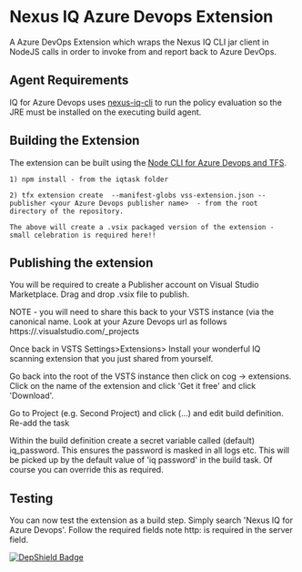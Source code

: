 # Nexus IQ Azure Devops Extension

A Azure DevOps Extension which wraps the Nexus IQ CLI jar client in NodeJS calls in order to invoke from and report back to Azure DevOps.

## Agent Requirements

IQ for Azure Devops uses [nexus-iq-cli](https://help.sonatype.com/display/NXI/Nexus+IQ+CLI) to run the policy evaluation so the JRE must be installed on the executing build agent.

## Building the Extension

The extension can be built using the [Node CLI for Azure Devops and TFS](https://github.com/Microsoft/tfs-cli).

```
1) npm install - from the iqtask folder

2) tfx extension create  --manifest-globs vss-extension.json --publisher <your Azure Devops publisher name>  - from the root directory of the repository.

The above will create a .vsix packaged version of the extension - small celebration is required here!!
```
## Publishing the extension
You will be required to create a Publisher account on Visual Studio Marketplace.
Drag and drop .vsix file to publish.

NOTE - you will need to share this back to your VSTS instance (via the canonical name. Look at your Azure Devops url as follows
https://<canonical name>.visualstudio.com/_projects

Once back in VSTS Settings>Extensions> Install your wonderful IQ scanning extension that you just shared from yourself.

Go back into the root of the VSTS instance then click on cog -> extensions. Click on the name of the extension and click 'Get it free' and click 'Download'.

Go to Project (e.g. Second Project) and click (...) and edit build definition. Re-add the task

Within the build definition create a secret variable called (default) iq_password. This ensures the password is masked in all logs etc. This will be picked up by the default value of 'iq password'
in the build task. Of course you can override this as required.


## Testing

You can now test the extension as a build step. Simply search 'Nexus IQ for Azure Devops'. Follow the required fields note http: is required in the server field.

[![DepShield Badge](https://depshield.sonatype.org/badges/maurycupitt/nexus-iq-azure-devops-extension/depshield.svg)](https://depshield.github.io)
